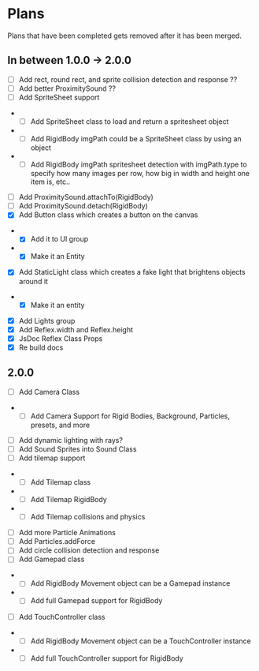 # Plans

Plans that have been completed gets removed after it has been merged.

## In between 1.0.0 -> 2.0.0

-   [ ] Add rect, round rect, and sprite collision detection and response ??
-   [ ] Add better ProximitySound ??
-   [ ] Add SpriteSheet support
-   -   [ ] Add SpriteSheet class to load and return a spritesheet object
-   -   [ ] Add RigidBody imgPath could be a SpriteSheet class by using an object
-   -   [ ] Add RigidBody imgPath spritesheet detection with imgPath.type to specify how many images per row, how big in width and height one item is, etc..
-   [ ] Add ProximitySound.attachTo(RigidBody)
-   [ ] Add ProximitySound.detach(RigidBody)
-   [x] Add Button class which creates a button on the canvas
-   -   [x] Add it to UI group
-   -   [x] Make it an Entity
-   [x] Add StaticLight class which creates a fake light that brightens objects around it
-   -   [x] Make it an entity
-   [x] Add Lights group
-   [x] Add Reflex.width and Reflex.height
-   [x] JsDoc Reflex Class Props
-   [x] Re build docs

## 2.0.0

-   [ ] Add Camera Class
-   -   [ ] Add Camera Support for Rigid Bodies, Background, Particles, presets, and more
-   [ ] Add dynamic lighting with rays?
-   [ ] Add Sound Sprites into Sound Class
-   [ ] Add tilemap support
-   -   [ ] Add Tilemap class
-   -   [ ] Add Tilemap RigidBody
-   -   [ ] Add Tilemap collisions and physics
-   [ ] Add more Particle Animations
-   [ ] Add Particles.addForce
-   [ ] Add circle collision detection and response
-   [ ] Add Gamepad class
-   -   [ ] Add RigidBody Movement object can be a Gamepad instance
-   -   [ ] Add full Gamepad support for RigidBody
-   [ ] Add TouchController class
-   -   [ ] Add RigidBody Movement object can be a TouchController instance
-   -   [ ] Add full TouchController support for RigidBody
